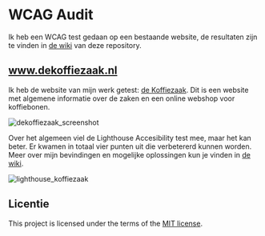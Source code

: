 # WCAG Audit 

Ik heb een WCAG test gedaan op een bestaande website, de resultaten zijn te vinden in [de wiki](https://github.com/gitazeinstra/all-human-wcag-audit/wiki) van deze repository.

## www.dekoffiezaak.nl
Ik heb de website van mijn werk getest: [de Koffiezaak](https://www.dekoffiezaak.nl/). Dit is een website met algemene informatie over de zaken en een online webshop voor koffiebonen.

![dekoffiezaak_screenshot](https://github.com/gitazeinstra/all-human-wcag-audit/assets/40466580/5593d914-7ae6-49c1-a45c-8cd7deec9b82)

Over het algemeen viel de Lighthouse Accesibility test mee, maar het kan beter. Er kwamen in totaal vier punten uit die verbetererd kunnen worden. Meer over mijn bevindingen en  mogelijke oplossingen kun je vinden in [de wiki](https://github.com/gitazeinstra/all-human-wcag-audit/wiki).

![lighthouse_koffiezaak](https://github.com/gitazeinstra/all-human-wcag-audit/assets/40466580/afe519ca-835b-4e50-9df8-3688ec94d037)

## Licentie

This project is licensed under the terms of the [MIT license](./LICENSE).

